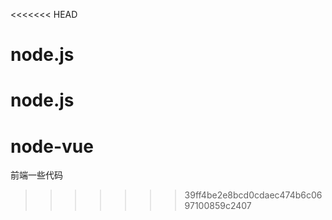 <<<<<<< HEAD
# node.js
node.js
=======
# node-vue
前端一些代码
>>>>>>> 39ff4be2e8bcd0cdaec474b6c0697100859c2407
